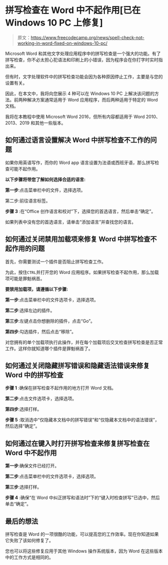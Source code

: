 # 拼写检查在 Word 中不起作用[已在 Windows 10 PC 上修复]

> 原文：<https://www.freecodecamp.org/news/spell-check-not-working-in-word-fixed-on-windows-10-pc/>

Microsoft Word 和其他文字处理应用程序中的拼写检查是一个强大的功能。有了拼写检查，你不必太担心犯语法和印刷上的小错误，因为程序会在你打字时实时指出来。

但有时，文字处理软件中的拼写检查功能会因为各种原因停止工作，主要是与您的设置有关。

因此，在本文中，我将向您展示 4 种可以在 Windows 10 PC 上解决该问题的方法。前两种解决方案通常适用于 Word 应用程序，而后两种适用于特定的 Word 文档。

我将在本教程中使用 Microsoft Word 2016，但所有内容都适用于 Word 2010、2013、2019 和其他一些版本。

## 如何通过语言设置解决 Word 中拼写检查不工作的问题

如果你用英语写作，而你的 Word app 语言设置为法语或西班牙语，那么拼写检查可能不起作用。

**以下步骤将带您了解如何选择合适的语言:**

**第一步**:点击菜单栏中的文件，选择选项。


第二步:前往语言标签。

**步骤 3** :在“Office 创作语言和校对”下，选择您的首选语言，然后单击“确定”。


如果列表中没有您的首选语言，请单击“添加语言”并查找您的语言。

## 如何通过关闭禁用加载项来修复 Word 中拼写检查不起作用的问题

首先，你需要测试一个插件是否阻止拼写检查工作。

为此，按住`CTRL`并打开您的 Word 应用程序。如果拼写检查不起作用，那么加载项可能是罪魁祸首。

**要禁用加载项，请遵循以下步骤:**

**第一步**:点击菜单栏中的文件选项卡，选择选项。


**第二步**:选择左边的插件。


**第三步**:左键点击你想删除的插件，点击“Go”。

**第四步**:勾选插件，然后点击“移除”。

对您拥有的单个加载项执行此操作，并在每个加载项后交叉检查拼写检查是否正常工作。这样你就知道哪个插件是罪魁祸首了。

## 如何通过关闭隐藏拼写错误和隐藏语法错误来修复 Word 中的拼写检查

**步骤 1** :确保在拼写检查不起作用的地方打开 Word 文档。

**第二步**:点击文件选项卡，选择选项。


**第四步**:选择打样。

**步骤 5** :取消选中“仅隐藏本文档中的拼写错误”和“仅隐藏本文档中的语法错误”，然后选择“确定”。


## 如何通过在键入时打开拼写检查来修复拼写检查在 Word 中不起作用

**第一步**:确保文件已经打开。

**第二步**:点击菜单栏中的文件选项卡，选择选项。


**第三步**:选择打样。

**步骤 4** :确保“在 Word 中纠正拼写和语法时”下的“键入时检查拼写”已选中，然后单击“确定”。


## 最后的想法

拼写检查是 Word 的一项很酷的功能，可以提高您的工作效率。现在你知道如果它失败了该如何修复了。

您也可以将这些修复应用于其他 Windows 操作系统版本，因为 Word 在这些版本中的工作方式是相同的。